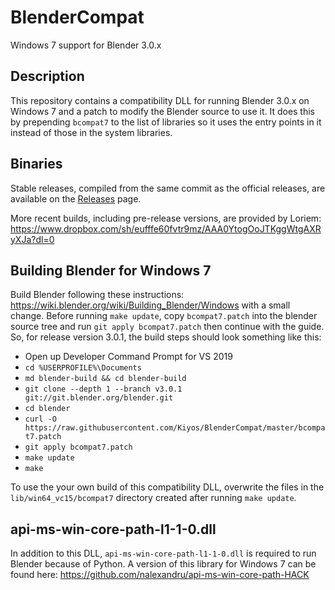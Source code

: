 # BlenderCompat
Windows 7 support for Blender 3.0.x

## Description

This repository contains a compatibility DLL for running Blender 3.0.x on Windows 7 and a patch to modify the Blender source to use it. It does this by prepending `bcompat7` to the list of libraries so it uses the entry points in it instead of those in the system libraries.

## Binaries

Stable releases, compiled from the same commit as the official releases, are available on the [Releases](https://github.com/nalexandru/BlenderCompat/releases) page.

More recent builds, including pre-release versions, are provided by Loriem: https://www.dropbox.com/sh/eufffe60fvtr9mz/AAA0YtogOoJTKggWtgAXRyXJa?dl=0

## Building Blender for Windows 7

Build Blender following these instructions: https://wiki.blender.org/wiki/Building_Blender/Windows with a small change.
Before running `make update`, copy `bcompat7.patch` into the blender source tree and run `git apply bcompat7.patch` then continue with the guide.
So, for release version 3.0.1, the build steps should look something like this:

* Open up Developer Command Prompt for VS 2019
* `cd %USERPROFILE%\Documents`
* `md blender-build && cd blender-build`
* `git clone --depth 1 --branch v3.0.1 git://git.blender.org/blender.git`
* `cd blender`
* `curl -O https://raw.githubusercontent.com/Kiyos/BlenderCompat/master/bcompat7.patch`
* `git apply bcompat7.patch`
* `make update`
* `make`

To use the your own build of this compatibility DLL, overwrite the files in the `lib/win64_vc15/bcompat7` directory created after running `make update`.

## api-ms-win-core-path-l1-1-0.dll

In addition to this DLL, `api-ms-win-core-path-l1-1-0.dll` is required to run Blender because of Python. A version of this library for Windows 7 can be found here: https://github.com/nalexandru/api-ms-win-core-path-HACK
